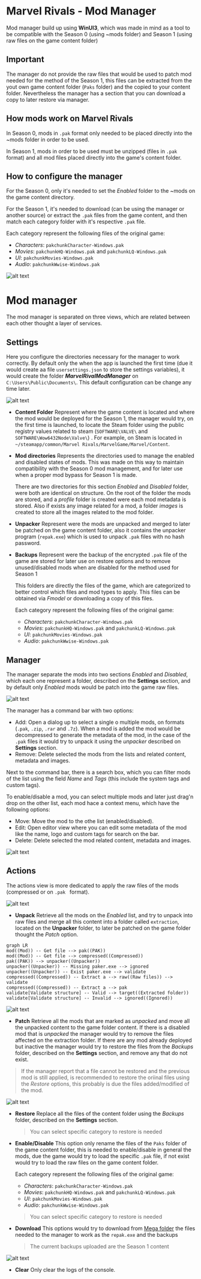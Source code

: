 
# Marvel Rivals - Mod Manager
Mod manager build up using **WinUI3**, which was made in mind as a tool to be compatible with the Season 0 (using ~mods folder) and Season 1 (using raw files on the game content folder)

## Important
The manager do not provide the raw files that would be used to patch mod needed for the method of the Season 1, this files can be extracted from the yout own game content folder (`Paks` folder) and the copied to your content folder. Nevertheless the manager has a section that you can download a copy to later restore via manager.

## How mods work on Marvel Rivals
In Season 0, mods in `.pak` format only needed to be placed directly into the ~mods folder in order to be used.

In Season 1, mods in order to be used must be unzipped (files in `.pak` format) and all mod files placed directly into the game's content folder.

## How to configure the manager
For the Season 0, only it's needed to set the *Enabled* folder to the ~mods on the game content directory.

For the Season 1, it's needed to download (can be using the manager or another source) or extract the `.pak` files from the game content, and then match each category folder with it's respective `.pak` file.

Each category represent the following files of the original game:
- *Characters*: `pakchunkCharacter-Windows.pak`
- *Movies*: `pakchunkHQ-Windows.pak` and  `pakchunkLQ-Windows.pak`
- *UI*: `pakchunkMovies-Windows.pak`
- *Audio*: `pakchunkWwise-Windows.pak`

![alt text](https://github.com/Valjean15/MarvelRivalsModManager/blob/master/Blob/Download.png)

# Mod manager
The mod manager is separated on three views, which are related between each other thought a layer of services.

## Settings
Here you configure the directories necessary for the manager to work correctly. By default only the when the app is launched the first time (due it would create aa file `usersettings.json` to store the settings variables), it would create the folder **_MarvelRivalModManager_** on `C:\Users\Public\Documents\`. This default configuration can be change any time later.

![alt text](https://github.com/Valjean15/MarvelRivalsModManager/blob/master/Blob/Settings.png)

 - **Content Folder**
Represent where the game content is located and where the mod would be deployed for the Season 1, the manager would try, on the first time is launched, to locate the Steam folder using the public registry values related to steam (`SOFTWARE\VALVE\` and `SOFTWARE\Wow6432Node\Valve\`) . For example, on Steam is located in `~/steamapp/common/Marvel Rivals/MarvelGame/Marvel/Content`.

 - **Mod directories**
Represents the directories used to manage the enabled and disabled states of mods. This was made on this way to maintain compatibility with the Season 0 mod management, and for later use when a proper mod bypass for Season 1 is made.
	
	There are two directories for this section *Enabled* and *Disabled* folder, were both are identical on structure. On the root of the folder the mods are stored, and a *profile* folder is created were each mod metadata is stored. Also if exists any image related for a mod, a folder *images* is created to store all the images related to the mod folder.
	
 - **Unpacker**
Represent were the mods are unpacked and merged to later be patched on the game content folder, also it contains the unpacker program (`repak.exe`) which is used to unpack `.pak` files with no hash password.

 - **Backups**
Represent were the backup of the encrypted `.pak` file of the game are stored for later use on restore options and to remove unused/disabled mods when are disabled for the method used for Season 1
	
	This folders are directly the files of the game, which are categorized to better control which files and mod types to apply. This files can be obtained via *Fmodel* or downloading a copy of this files. 
	
	 Each category represent the following files of the original game:
    - *Characters*: `pakchunkCharacter-Windows.pak`
    - *Movies*: `pakchunkHQ-Windows.pak` and  `pakchunkLQ-Windows.pak`
    - *UI*: `pakchunkMovies-Windows.pak`
    - *Audio*: `pakchunkWwise-Windows.pak`

## Manager
The manager separate the mods into two sections *Enabled* and *Disabled*, which each one represent a folder, described on the **Settings** section, and by default only *Enabled* mods would be patch into the game raw files.

![alt text](https://github.com/Valjean15/MarvelRivalsModManager/blob/master/Blob/ContextMenu.png)

 The manager has a command bar with two options: 
 - Add: Open a dialog up to select a single o multiple mods, on formats (`.pak`, `.zip`, `.rar` and `.7z`). When a mod is added the mod would be decompressed to generate the metadata of the mod, in the case of the `.pak` files it would try to unpack it using the *unpacker* described on **Settings** section.
 - Remove: Delete selected the mods from the lists and related content, metadata and images.

Next to the command bar, there is a search box, which you can filter mods of the list using the field *Name* and *Tags* (this include the system tags and custom tags). 

To enable/disable a mod, you can select multiple mods and later just drag'n drop on the other list, each mod hace a context menu, which have the following options: 
 - Move: Move the mod to the othe list (enabled/disabled).
 - Edit: Open editor view where you can edit some metadata of the mod like the name, logo and custom tags for search on the bar.
 - Delete: Delete selected the mod related content, metadata and images.

![alt text](https://github.com/Valjean15/MarvelRivalsModManager/blob/master/Blob/Details.png)

## Actions
The actions view is more dedicated to apply the raw files of the mods (compressed or on `.pak ` format).

![alt text](https://github.com/Valjean15/MarvelRivalsModManager/blob/master/Blob/Action.png)

- **Unpack**
Retrieve all the mods on the *Enabled* list, and try to unpack into raw files and merge all this content into a folder called `extraction`, located on the **Unpacker** folder, to later be patched on the game folder thought the *Patch* option.

```mermaid
graph LR
mod((Mod)) -- Get file --> pak((PAK))
mod((Mod)) -- Get file --> compressed((Compressed))
pak((PAK)) --> unpacker((Unpacker))
unpacker((Unpacker)) -- Missing paker.exe --> ignored
unpacker((Unpacker)) -- Exist paker.exe --> validate
compressed((Compressed)) -- Extract a --> raw((Raw files)) --> validate 
compressed((Compressed)) -- Extract a --> pak
validate[Validate structure] -- Valid --> target((Extracted folder))
validate[Validate structure] -- Invalid --> ignored((Ignored))
```

![alt text](https://github.com/Valjean15/MarvelRivalsModManager/blob/master/Blob/Unpack.png)

-  **Patch**
Retrieve all the mods that are marked as *unpacked* and move all the unpacked content to the game folder content. If there is a disabled mod that is *unpacked* the manager would try to remove the files affected on the extraction folder. If there are any mod already deployed but inactive the manager would try to restore the files from the *Backups* folder, described on the **Settings** section, and remove any that do not exist.
> If the manager report that a file cannot be restored and the previous mod is still applied, is recommended to restore the oriinal files using the *Restore* options, this probably is due the files added/modified of the mod. 

![alt text](https://github.com/Valjean15/MarvelRivalsModManager/blob/master/Blob/Patch.png)

- **Restore**
	Replace all the files of the content folder using the *Backups* folder, described on the **Settings** section.
	> You can select specific category to restore is needed 

- **Enable/Disable**
	This option only rename the files of the `Paks` folder of the game content folder, this is needed to enable/disable in general the mods, due the game would try to load the specific `.pak` file, if not exist would try to load the raw files on the game content folder.
	
	 Each category represent the following files of the original game:
    - *Characters*: `pakchunkCharacter-Windows.pak`
    - *Movies*: `pakchunkHQ-Windows.pak` and  `pakchunkLQ-Windows.pak`
    - *UI*: `pakchunkMovies-Windows.pak`
    - *Audio*: `pakchunkWwise-Windows.pak`
 
	> You can select specific category to restore is needed 

- **Download**
	This options would try to download from [Mega folder](https://mega.nz/folder/m1xmxT4Y#J-wEYO5NyLgT_WWG13CMzA) the files needed to the manager to work as the `repak.exe` and the backups
	> The current backups uploaded are the Season 1 content

![alt text](https://github.com/Valjean15/MarvelRivalsModManager/blob/master/Blob/Download.png)

- **Clear**
	Only clear the logs of the console.

